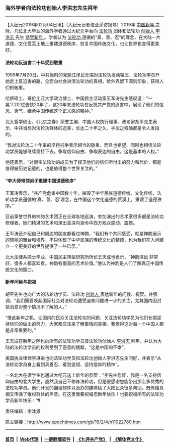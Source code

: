 ### 海外学者向法轮功创始人李洪志先生拜年
------------------------

<p>
 【大纪元2019年02月04日讯】（大纪元记者骆亚采访报导）2019年
 <a href="http://www.epochtimes.com/gb/tag/%E4%B8%AD%E5%9B%BD%E6%96%B0%E5%B9%B4.html">
  中国新年
 </a>
 之际，几位北大毕业的海外学者通过大纪元平台向
 <a href="http://www.epochtimes.com/gb/tag/%E6%B3%95%E8%BD%AE%E5%8A%9F.html">
  法轮功
 </a>
 团体和法轮功
 <a href="http://www.epochtimes.com/gb/tag/%E5%88%9B%E5%A7%8B%E4%BA%BA.html">
  创始人
 </a>
 <a href="http://www.epochtimes.com/gb/tag/%E6%9D%8E%E6%B4%AA%E5%BF%97.html">
  李洪志
 </a>
 先生
 <a href="http://www.epochtimes.com/gb/tag/%E6%81%AD%E8%B4%BA%E6%96%B0%E5%B9%B4.html">
  恭贺新年
 </a>
 。学者认为
 <a href="http://www.epochtimes.com/gb/tag/%E6%B3%95%E8%BD%AE%E5%8A%9F.html">
  法轮功
 </a>
 遵循的“真、善、忍”的理念，在大陆一片道德、文化荒芜土地上重建道德秩序、恢复中国传统文化，也让世界也变得更美好。
</p>
<h4>
 法轮功反迫害二十年受到敬重
</h4>
<p>
 1999年7月20日，中共当时的党魁江泽民无端对法轮功发动镇压，法轮功学员开始走上反迫害的路，全面向社会讲清法轮功的真相，给外界留下深刻印象，获得人们的敬重。
</p>
<p>
 哈佛硕士、哥伦比亚大学政治博士、中国民主活动家王军涛先生感叹道：“一晃‘7.20’过去快20年了，这20年来法轮功在反抗共产党的迫害中，展现了他们的信念、勇气，继承中国传统这个正义感的精神。”
</p>
<p>
 北大哲学硕士、《北京之春》荣誉主编、中国人权执行理事、政论家胡平先生表示，中共当局对法轮功群体的迫害，长达二十年之久、手段之残酷都是令人发指的。
</p>
<p>
 “我对法轮功二十年来的坚持抗争表示相当的敬重，而且也希望、同时也相信法轮功学员能够继续坚持下去，争取信仰自由、争取表达的自由，这是基本的人权。”
</p>
<p>
 他还表示，“对很多法轮功的成员为了捍卫他们的信仰所付出的努力和代价，都是值得被历史记载的，也是值得整个世界关注的。”
</p>
<h4>
 “李大师带领弟子重建中国道德秩序”
</h4>
<p>
 王军涛表示，“共产党危害中国数十年，摧毁了中华民族道德传统、文化传统，法轮功学员遵循的‘真、善、忍’理念，在中国这个文化道德的荒漠上，重建了道德秩序。”
</p>
<p>
 目前享誉世界的神韵艺术团正在全球各地巡演，参加演出的艺术家很多都是法轮功修理者，她们精湛的艺术和演出高深内涵令中西方观众感动、震撼。
</p>
<p>
 王军涛还介绍自己和周边的朋友都看过神韵，“我们有个共同感受，就是神韵展示的瑰丽的舞台和境界，不只体现了中华民族的传统文化的精蕴，也为我们在人间建立一个更美好的世界提供了一些启示。”
</p>
<p>
 北大法律系硕士毕业、中国民主转型研究所所长王天成也表示，“神韵演出
 <span class="s1">
  非常好，很多人都喜欢看。神韵有很高的艺术价值。”他认为神韵是人们了解真正中国传统文化的窗口。
 </span>
</p>
<h4>
 新年问候与祝福
</h4>
<p>
 胡平先生也向广大的法轮功学员、法轮功
 <a href="http://www.epochtimes.com/gb/tag/%E5%88%9B%E5%A7%8B%E4%BA%BA.html">
  创始人
 </a>
 表达新年的问候、祝贺。并强调，“我们需要唤起国际社会对法轮功遭受迫害问题进一步的关注，尤其国内因封锁消息对整个情况不了解的人。”
</p>
<p>
 “借此新年之机，让国内的民众关注法轮功的问题，关注法轮功学员为他们长期坚持信仰的做出的努力，大家都应该来了解事情的真相。我觉得这对每一个中国人都是非常重要的。”
</p>
<p>
 王天成在新年之际也向所有的法轮功学员及法轮功创始人
 <a href="http://www.epochtimes.com/gb/tag/%E6%9D%8E%E6%B4%AA%E5%BF%97.html">
  李洪志
 </a>
 拜年，并认为大陆的法轮功学员的权利受到了恶意的践踏，“这是中国的不幸”。
</p>
<p>
 美国执业律师李进进也向法轮功学员和法轮功创始人李洪志先生问好，并表示“从法轮功学员身上看到真善忍、看到坚韧、坚持信仰的精神”。
</p>
<p>
 一名北大在读学生也通过大纪元送上新年的恭贺：“李先生您好，我是一名支持信仰自由的北大学生，虽然我自己不修炼法轮功，但是很感谢您能带出那么多优秀的法轮功学员。他们开发的翻墙软件以及办的媒体给了大陆民众很多帮助，既传播真相又传递了维权群体的声音。在这里我要祝福您新年快乐！也要祝福所有的法轮功学员新年快乐！”#
</p>
<p>
 责任编辑：李沐恩
</p>

原文链接：http://www.epochtimes.com/gb/19/2/4/n11022780.htm


------------------------
#### [首页](https://github.com/gfw-breaker/banned-news/blob/master/README.md) &nbsp;|&nbsp; [Web代理](https://github.com/labour-camp/helloworld) &nbsp;|&nbsp; [一键翻墙软件](https://github.com/gfw-breaker/nogfw/blob/master/README.md) &nbsp;|&nbsp; [《九评共产党》](https://github.com/gfw-breaker/9ping.md/blob/master/README.md#九评之一评共产党是什么) &nbsp;|&nbsp; [《解体党文化》](https://github.com/gfw-breaker/jtdwh.md/blob/master/README.md#绪论)

